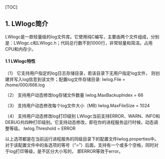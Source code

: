 [TOC]

## 1. LWlogc简介

​       LWlogc是一款轻量级的log文件库。它使用纯C编写，主要由两个文件组成，分别是：LWlogc.c和LWlogc.h；代码总行数不到1000行，非常轻量和简洁。占用CPU和内存少。

#### 1.1 LWlogc特性

（1） 它支持用户指定的log日志存储目录，若该目录下无用户指定log文件， 则创建并写入log信息到该文件；配置log文件存储目录:
    		lwlog.File = /home/000/666.log

（2） 支持用户动态修改log存储文件数量
    		lwlog.MaxBackupIndex = 66

（3） 支持用户动态修改每个log文件大小（MB)
     		lwlog.MaxFileSize = 1024

（4） 支持用户动态修改log打印级别 
          LWlogc当前支持ERROR、WARN、INFO和DEBUG共四种打印级别。它支持动态修改，即在你的进程服务运行时候，动态调整等级。 
		lwlog.Threshold = ERROR 

​      以上选项都是在当前运行进程服务的同级目录下的配置文件lwlog.properties中。 对于该配置文件中的各选项的等号（“=”）后面，支持有一个或多个空格，同时对于log打印等级，是不区分大小写的， 即ERROR等效于error。
​    
